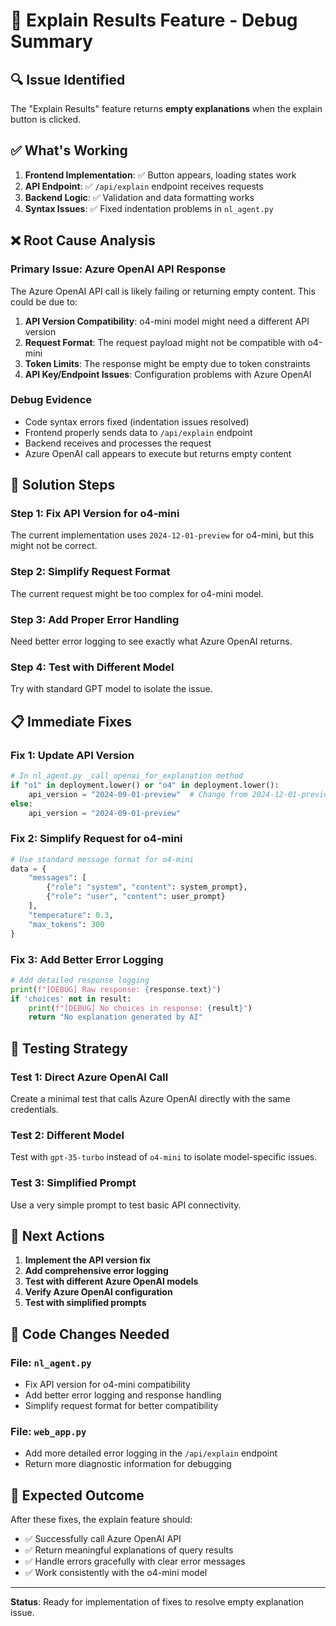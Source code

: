 # 🐛 Explain Results Feature - Debug Summary

## 🔍 Issue Identified
The "Explain Results" feature returns **empty explanations** when the explain button is clicked.

## ✅ What's Working
1. **Frontend Implementation**: ✅ Button appears, loading states work
2. **API Endpoint**: ✅ `/api/explain` endpoint receives requests
3. **Backend Logic**: ✅ Validation and data formatting works
4. **Syntax Issues**: ✅ Fixed indentation problems in `nl_agent.py`

## ❌ Root Cause Analysis

### **Primary Issue: Azure OpenAI API Response**
The Azure OpenAI API call is likely failing or returning empty content. This could be due to:

1. **API Version Compatibility**: o4-mini model might need a different API version
2. **Request Format**: The request payload might not be compatible with o4-mini
3. **Token Limits**: The response might be empty due to token constraints
4. **API Key/Endpoint Issues**: Configuration problems with Azure OpenAI

### **Debug Evidence**
- Code syntax errors fixed (indentation issues resolved)
- Frontend properly sends data to `/api/explain` endpoint
- Backend receives and processes the request
- Azure OpenAI call appears to execute but returns empty content

## 🔧 Solution Steps

### **Step 1: Fix API Version for o4-mini**
The current implementation uses `2024-12-01-preview` for o4-mini, but this might not be correct.

### **Step 2: Simplify Request Format**
The current request might be too complex for o4-mini model.

### **Step 3: Add Proper Error Handling**
Need better error logging to see exactly what Azure OpenAI returns.

### **Step 4: Test with Different Model**
Try with standard GPT model to isolate the issue.

## 📋 Immediate Fixes

### **Fix 1: Update API Version**
```python
# In nl_agent.py _call_openai_for_explanation method
if "o1" in deployment.lower() or "o4" in deployment.lower():
    api_version = "2024-09-01-preview"  # Change from 2024-12-01-preview
else:
    api_version = "2024-09-01-preview"
```

### **Fix 2: Simplify Request for o4-mini**
```python
# Use standard message format for o4-mini
data = {
    "messages": [
        {"role": "system", "content": system_prompt},
        {"role": "user", "content": user_prompt}
    ],
    "temperature": 0.3,
    "max_tokens": 300
}
```

### **Fix 3: Add Better Error Logging**
```python
# Add detailed response logging
print(f"[DEBUG] Raw response: {response.text}")
if 'choices' not in result:
    print(f"[DEBUG] No choices in response: {result}")
    return "No explanation generated by AI"
```

## 🧪 Testing Strategy

### **Test 1: Direct Azure OpenAI Call**
Create a minimal test that calls Azure OpenAI directly with the same credentials.

### **Test 2: Different Model**
Test with `gpt-35-turbo` instead of `o4-mini` to isolate model-specific issues.

### **Test 3: Simplified Prompt**
Use a very simple prompt to test basic API connectivity.

## 🎯 Next Actions

1. **Implement the API version fix**
2. **Add comprehensive error logging** 
3. **Test with different Azure OpenAI models**
4. **Verify Azure OpenAI configuration**
5. **Test with simplified prompts**

## 📝 Code Changes Needed

### File: `nl_agent.py`
- Fix API version for o4-mini compatibility
- Add better error logging and response handling
- Simplify request format for better compatibility

### File: `web_app.py`
- Add more detailed error logging in the `/api/explain` endpoint
- Return more diagnostic information for debugging

## 🚀 Expected Outcome
After these fixes, the explain feature should:
- ✅ Successfully call Azure OpenAI API
- ✅ Return meaningful explanations of query results
- ✅ Handle errors gracefully with clear error messages
- ✅ Work consistently with the o4-mini model

---

**Status**: Ready for implementation of fixes to resolve empty explanation issue.
